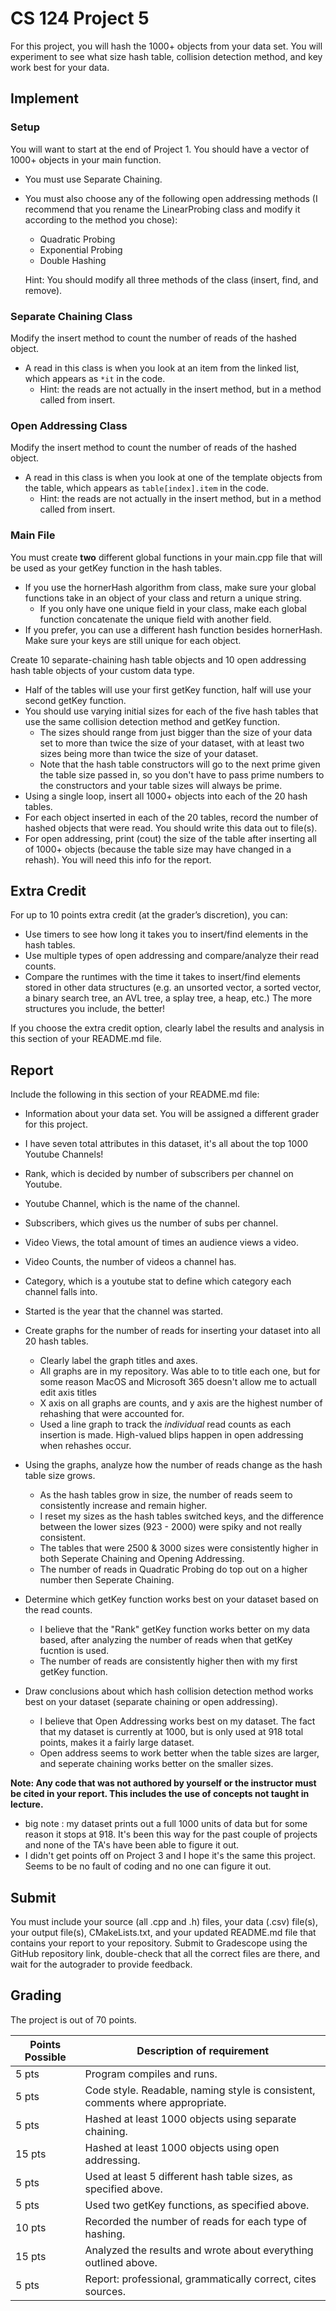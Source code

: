 # CS 124 Project 5

For this project, you will hash the 1000+ objects from your data set. You will experiment to see what size hash table, collision detection method, and key work best for your data.

## Implement

### Setup
You will want to start at the end of Project 1. You should have a vector of 1000+ objects in your main function.
* You must use Separate Chaining.
* You must also choose any of the following open addressing methods (I recommend that you rename the LinearProbing class and modify it according to the method you chose):
  * Quadratic Probing
  * Exponential Probing
  * Double Hashing
  
  Hint: You should modify all three methods of the class (insert, find, and remove).

### Separate Chaining Class
Modify the insert method to count the number of reads of the hashed object.
* A read in this class is when you look at an item from the linked list, which appears as `*it` in the code.
  * Hint: the reads are not actually in the insert method, but in a method called from insert.

### Open Addressing Class
Modify the insert method to count the number of reads of the hashed object.
* A read in this class is when you look at one of the template objects from the table, which appears as `table[index].item` in the code.
  * Hint: the reads are not actually in the insert method, but in a method called from insert.

### Main File
You must create **two** different global functions in your main.cpp file that will be used as your getKey function in the hash tables.
* If you use the hornerHash algorithm from class, make sure your global functions take in an object of your class and return a unique string.
  * If you only have one unique field in your class, make each global function concatenate the unique field with another field.
* If you prefer, you can use a different hash function besides hornerHash. Make sure your keys are still unique for each object.

Create 10 separate-chaining hash table objects and 10 open addressing hash table objects of your custom data type.
* Half of the tables will use your first getKey function, half will use your second getKey function.
* You should use varying initial sizes for each of the five hash tables that use the same collision detection method and getKey function. 
  * The sizes should range from just bigger than the size of your data set to more than twice the size of your dataset, with at least two sizes being more than twice the size of your dataset.
  * Note that the hash table constructors will go to the next prime given the table size passed in, so you don't have to pass prime numbers to the constructors and your table sizes will always be prime.
* Using a single loop, insert all 1000+ objects into each of the 20 hash tables.
* For each object inserted in each of the 20 tables, record the number of hashed objects that were read. You should write this data out to file(s).
* For open addressing, print (cout) the size of the table after inserting all of 1000+  objects (because the table size may have changed in a rehash). You will need this info for the report.

## Extra Credit
For up to 10 points extra credit (at the grader’s discretion), you can:
* Use timers to see how long it takes you to insert/find elements in the hash tables.
* Use multiple types of open addressing and compare/analyze their read counts.
* Compare the runtimes with the time it takes to insert/find elements stored in other data structures (e.g. an unsorted vector, a sorted vector, a binary search tree, an AVL tree, a splay tree, a heap, etc.) The more structures you include, the better!

If you choose the extra credit option, clearly label the results and analysis in this section of your README.md file.

## Report
Include the following in this section of your README.md file:
* Information about your data set. You will be assigned a different grader for this project.
* I have seven total attributes in this dataset, it's all about the top 1000 Youtube Channels!
* Rank, which is decided by number of subscribers per channel on Youtube. 
* Youtube Channel, which is the name of the channel. 
* Subscribers, which gives us the number of subs per channel. 
* Video Views, the total amount of times an audience views a video. 
* Video Counts, the number of videos a channel has. 
* Category, which is a youtube stat to define which category each channel falls into. 
* Started is the year that the channel was started.


* Create graphs for the number of reads for inserting your dataset into all 20 hash tables.
  * Clearly label the graph titles and axes.
  * All graphs are in my repository. Was able to to title each one, but for some reason MacOS and Microsoft 365 doesn't allow me to actuall edit axis titles 
  * X axis on all graphs are counts, and y axis are the highest number of rehashing that were accounted for.
  * Used a line graph to track the *individual* read counts as each insertion is made. High-valued blips happen in open addressing when rehashes occur.

* Using the graphs, analyze how the number of reads change as the hash table size grows.
  *  As the hash tables grow in size, the number of reads seem to consistently increase and remain higher. 
  *  I reset my sizes as the hash tables switched keys, and the difference between the lower sizes (923 - 2000) were spiky and not really consistent. 
  *  The tables that were 2500 & 3000 sizes were consistently higher in both Seperate Chaining and Opening Addressing. 
  * The number of reads in Quadratic Probing do top out on a higher number then Seperate Chaining. 
  
* Determine which getKey function works best on your dataset based on the read counts.
  * I believe that the "Rank" getKey function works better on my data based, after analyzing the number of reads when that getKey fucntion is used. 
  * The number of reads are consistently higher then with my first getKey function. 

* Draw conclusions about which hash collision detection method works best on your dataset (separate chaining or open addressing).
  * I believe that Open Addressing works best on my dataset. The fact that my dataset is currently at 1000, but is only used at 918 total points, makes it a fairly large dataset.
  * Open address seems to work better when the table sizes are larger, and seperate chaining works better on the smaller sizes.  

**Note: Any code that was not authored by yourself or the instructor must be cited in your report. This includes the use of concepts not taught in lecture.**

* big note : my dataset prints out a full 1000 units of data but for some reason it stops at 918. It's been this way for the past couple of projects and none of the TA's have been able to figure it out. 
* I didn't get points off on Project 3 and I hope it's the same this project. Seems to be no fault of coding and no one can figure it out. 


## Submit
You must include your source (all .cpp and .h) files, your data (.csv) file(s), your output file(s), CMakeLists.txt, and your updated README.md file that contains your report to your repository. Submit to Gradescope using the GitHub repository link, double-check that all the correct files are there, and wait for the autograder to provide feedback.

## Grading
The project is out of 70 points.

| Points Possible | Description of requirement                                                    |
|------------------- |-------------------------------------------------------------------------------|
| 5 pts | Program compiles and runs.                                                    |
| 5 pts | Code style. Readable, naming style is consistent, comments where appropriate. |
| 5 pts | Hashed at least 1000 objects using separate chaining.                         |
| 15 pts | Hashed at least 1000 objects using open addressing.                           |
| 5 pts | Used at least 5 different hash table sizes, as specified above.               |
| 5 pts | Used two getKey functions, as specified above.                                |
| 10 pts | Recorded the number of reads for each type of hashing.                        |
| 15 pts | Analyzed the results and wrote about everything outlined above.               |
| 5 pts | Report: professional, grammatically correct, cites sources.                   |